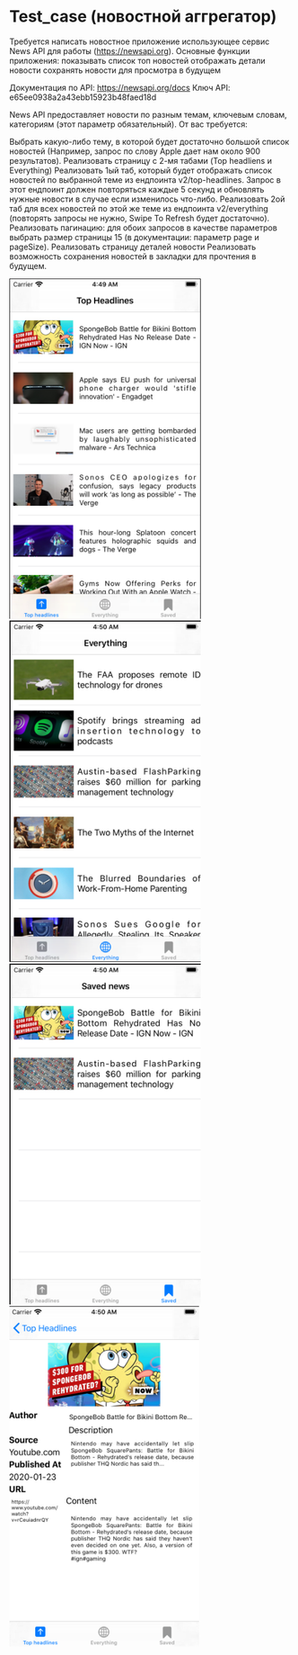 # Test_case (новостной аггрегатор)
Требуется написать новостное приложение использующее сервис News API для работы (https://newsapi.org). Основные функции приложения: 
показывать список топ новостей
отображать детали новости
сохранять новости для просмотра в будущем

Документация по API: https://newsapi.org/docs 
Ключ API: e65ee0938a2a43ebb15923b48faed18d

News API предоставляет новости по разным темам, ключевым словам, категориям (этот параметр обязательный). От вас требуется:

Выбрать какую-либо тему, в которой будет достаточно большой список новостей (Например, запрос по слову Apple дает нам около 900 результатов).
Реализовать страницу с 2-мя табами (Top headliens и Everything)
Реализовать 1ый таб, который будет отображать список новостей по выбранной теме из ендпоинта v2/top-headlines. Запрос в этот ендпоинт должен повторяться каждые 5 секунд и обновлять нужные новости в случае если изменилось что-либо.
Реализовать 2ой таб для всех новостей по этой же теме из ендпоинта v2/everything (повторять запросы не нужно, Swipe To Refresh будет достаточно).
Реализовать пагинацию: для обоих запросов в качестве параметров выбрать размер страницы 15 (в документации: параметр page и pageSize).
Реализовать страницу деталей новости
Реализовать возможность сохранения новостей в закладки для прочтения в будущем.

![](screenshot_1.png) ![](screenshot_2.png)  ![](screenshot_3.png)  ![](screenshot_4.png) 
